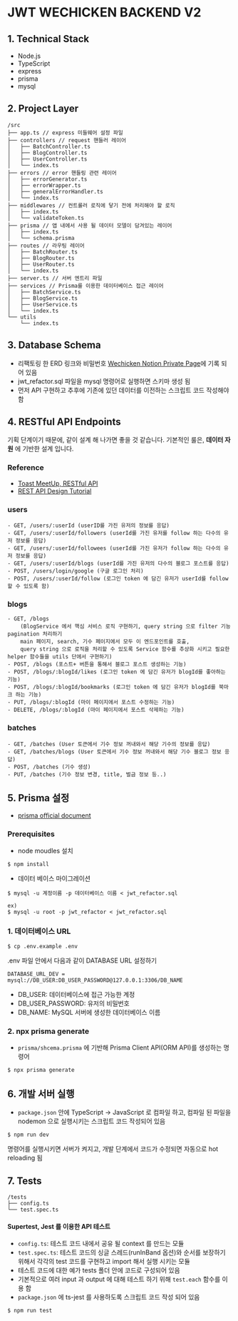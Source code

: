 # JWT WECHICKEN BACKEND V2

## 1. Technical Stack

- Node.js
- TypeScript
- express
- prisma
- mysql

## 2. Project Layer

```
/src
├── app.ts // express 미들웨어 설정 파일
├── controllers // request 핸들러 레이어
│   ├── BatchController.ts
│   ├── BlogController.ts
│   ├── UserController.ts
│   └── index.ts
├── errors // error 핸들링 관련 레이어
│   ├── errorGenerator.ts
│   ├── errorWrapper.ts
│   ├── generalErrorHandler.ts
│   └── index.ts
├── middlewares // 컨트롤러 로직에 닿기 전에 처리해야 할 로직
│   ├── index.ts
│   └── validateToken.ts
├── prisma // 앱 내에서 사용 될 데이터 모델이 담겨있는 레이어
│   ├── index.ts
│   └── schema.prisma
├── routes // 라우팅 레이어
│   ├── BatchRouter.ts
│   ├── BlogRouter.ts
│   ├── UserRouter.ts
│   └── index.ts
├── server.ts // 서버 엔트리 파일
├── services // Prisma를 이용한 데이터베이스 접근 레이어
│   ├── BatchService.ts
│   ├── BlogService.ts
│   ├── UserService.ts
│   └── index.ts
└── utils
    └── index.ts
```

## 3. Database Schema

- 리팩토링 한 ERD 링크와 비밀번호 [Wechicken Notion Private Page](https://www.notion.so/private-013625a5b8c44967886e3a6c7636de77)에 기록 되어 있음
- jwt_refactor.sql 파일을 mysql 명령어로 실행하면 스키마 생성 됨
- 먼저 API 구현하고 추후에 기존에 있던 데이터를 이전하는 스크립트 코드 작성해야 함

## 4. RESTful API Endpoints

기획 단계이기 때문에, 같이 설계 해 나가면 좋을 것 같습니다.
기본적인 룰은, **데이터 자원** 에 기반한 설계 입니다.

### Reference

- [Toast MeetUp, RESTful API](https://meetup.toast.com/posts/92)
- [REST API Design Tutorial](https://restfulapi.net/rest-api-design-tutorial-with-example/)

### users

```
- GET, /users/:userId (userID를 가진 유저의 정보를 응답)
- GET, /users/:userId/followers (userId를 가진 유저를 follow 하는 다수의 유저 정보를 응답)
- GET, /users/:userId/followees (userId를 가진 유저가 follow 하는 다수의 유저 정보를 응답)
- GET, /users/:userId/blogs (userId를 가진 유저의 다수의 블로그 포스트를 응답)
- POST, /users/login/google (구글 로그인 처리)
- POST, /users/:userId/follow (로그인 token 에 담긴 유저가 userId를 follow 할 수 있도록 함)
```

### blogs

```
- GET, /blogs
    (BlogService 에서 핵심 서비스 로직 구현하기, query string 으로 filter 기능 pagination 처리하기
    main 페이지, search, 기수 페이지에서 모두 이 엔드포인트를 호출,
    query string 으로 로직을 처리할 수 있도록 Service 함수를 추상화 시키고 필요한 helper 함수들을 utils 단에서 구현하기)
- POST, /blogs (포스트+ 버튼을 통해서 블로그 포스트 생성하는 기능)
- POST, /blogs/:blogId/likes (로그인 token 에 담긴 유저가 blogId를 좋아하는 기능)
- POST, /blogs/:blogId/bookmarks (로그인 token 에 담긴 유저가 blogId를 북마크 하는 기능)
- PUT, /blogs/:blogId (마이 페이지에서 포스트 수정하는 기능)
- DELETE, /blogs/:blogId (마이 페이지에서 포스트 삭제하는 기능)
```

### batches

```
- GET, /batches (User 토큰에서 기수 정보 꺼내와서 해당 기수의 정보를 응답)
- GET, /batches/blogs (User 토큰에서 기수 정보 꺼내와서 해당 기수 블로그 정보 응답)
- POST, /batches (기수 생성)
- PUT, /batches (기수 정보 변경, title, 벌금 정보 등..)
```

## 5. Prisma 설정

- [prisma official document](https://www.prisma.io/docs/concepts/overview/what-is-prisma/)

### Prerequisites

- node moudles 설치

```
$ npm install
```

- 데이터 베이스 마이그레이션

```
$ mysql -u 계정이름 -p 데이터베이스 이름 < jwt_refactor.sql

ex)
$ mysql -u root -p jwt_refactor < jwt_refactor.sql
```

### 1. 데이터베이스 URL

```shell
$ cp .env.example .env
```

.env 파일 안에서 다음과 같이 DATABASE URL 설정하기

```
DATABASE_URL_DEV = mysql://DB_USER:DB_USER_PASSWORD@127.0.0.1:3306/DB_NAME
```

- DB_USER: 데이터베이스에 접근 가능한 계정
- DB_USER_PASSWORD: 유저의 비밀번호
- DB_NAME: MySQL 서버에 생성한 데이터베이스 이름

### 2. npx prisma generate

- `prisma/shcema.prisma` 에 기반해 Prisma Client API(ORM API)를 생성하는 명령어

```shell
$ npx prisma generate
```

## 6. 개발 서버 실행

- `package.json` 안에 TypeScript -> JavaScript 로 컴파일 하고, 컴파일 된 파일을 nodemon 으로 실행시키는 스크립트 코드 작성되어 있음

```
$ npm run dev
```

명령어를 실행시키면 서버가 켜지고,
개발 단계에서 코드가 수정되면 자동으로 hot reloading 됨

## 7. Tests

```
/tests
├── config.ts
└── test.spec.ts
```

#### Supertest, Jest 를 이용한 API 테스트

- `config.ts`: 테스트 코드 내에서 공유 될 context 를 만드는 모듈
- `test.spec.ts`: 테스트 코드의 싱글 스레드(runInBand 옵션)와 순서를 보장하기 위해서 각각의 test 코드를 구현하고 import 해서 실행 시키는 모듈
- 테스트 코드에 대한 예가 tests 폴더 안에 코드로 구성되어 있음
- 기본적으로 여러 input 과 output 에 대해 테스트 하기 위해 `test.each` 함수를 이용 함
- `package.json` 에 ts-jest 를 사용하도록 스크립트 코드 작성 되어 있음

```
$ npm run test
```
